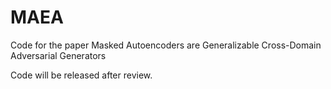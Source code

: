 # MAEA
Code for the paper Masked Autoencoders are Generalizable Cross-Domain Adversarial Generators

Code will be released after review.
